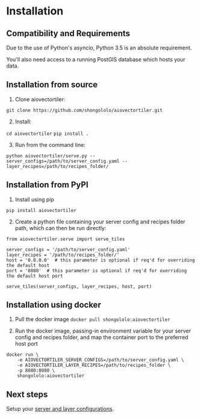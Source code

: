 # Installation

## Compatibility and Requirements

Due to the use of Python's asyncio, Python 3.5 is an absolute requirement.

You'll also need access to a running PostGIS database which hosts your data.

## Installation from source

1. Clone aiovectortiler:

`git clone https://github.com/shongololo/aiovectortiler.git`

2. Install:

`cd aiovectortiler`
`pip install .`
        
3. Run from the command line:

`python aiovectortiler/serve.py --server_configs=/path/to/server_config.yaml --layer_recipes=/path/to/recipes_folder/`

## Installation from PyPI

1. Install using pip

`pip install aiovectortiler`

2. Create a python file containing your server config and recipes folder path, which can then be run directly:
```
from aiovectortiler.serve import serve_tiles

server_configs = '/path/to/server_config.yaml'
layer_recipes = '/path/to/recipes_folder/'
host = '0.0.0.0'  # this parameter is optional if req'd for overriding the default host
port = '8080'  # this parameter is optional if req'd for overriding the default host port

serve_tiles(server_configs, layer_recipes, host, port)
```

## Installation using docker

1. Pull the docker image
`docker pull shongololo:aiovectortiler`

2. Run the docker image, passing-in environment variable for your server config and recipes folder, and map the container port to the preferred host port
```
docker run \
    -e AIOVECTORTILER_SERVER_CONFIGS=/path/to/server_config.yaml \
    -e AIOVECTORTILER_LAYER_RECIPES=/path/to/recipes_folder \
    -p 8080:8080 \
    shongololo:aiovectortiler
```

## Next steps

Setup your [server and layer configurations](config.md).
